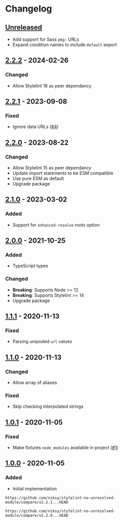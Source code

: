 # Changelog

## [Unreleased][]

-   Add support for Sass `pkg:` URLs
-   Expand condition names to include `default` export

## [2.2.2][] - 2024-02-26

### Changed

-   Allow Stylelint 16 as peer dependancy

## [2.2.1][] - 2023-09-08

### Fixed

-   Ignore data URLs
    ([#4](https://github.com/niksy/stylelint-no-unresolved-module/issues/4))

## [2.2.0][] - 2023-08-22

### Changed

-   Allow Stylelint 15 as peer dependancy
-   Update import statements to be ESM compatible
-   Use pure ESM as default
-   Upgrade package

## [2.1.0][] - 2023-03-02

### Added

-   Support for `enhanced-resolve` roots option

## [2.0.0][] - 2021-10-25

### Added

-   TypeScript types

### Changed

-   **Breaking**: Supports Node >= 12
-   **Breaking**: Supports Stylelint >= 14
-   Upgrade package

## [1.1.1][] - 2020-11-13

### Fixed

-   Parsing unqouted `url` values

## [1.1.0][] - 2020-11-13

### Changed

-   Allow array of aliases

### Fixed

-   Skip checking interpolated strings

## [1.0.1][] - 2020-11-05

### Fixed

-   Make fixtures `node_modules` available in project
    ([#1](https://github.com/niksy/stylelint-no-unresolved-module/pull/1))

## [1.0.0][] - 2020-11-05

### Added

-   Initial implementation

[1.0.0]: https://github.com/niksy/stylelint-no-unresolved-module/tree/v1.0.0
[1.0.1]: https://github.com/niksy/stylelint-no-unresolved-module/tree/v1.0.1
[1.1.0]: https://github.com/niksy/stylelint-no-unresolved-module/tree/v1.1.0
[1.1.1]: https://github.com/niksy/stylelint-no-unresolved-module/tree/v1.1.1
[2.0.0]: https://github.com/niksy/stylelint-no-unresolved-module/tree/v2.0.0
[2.1.0]: https://github.com/niksy/stylelint-no-unresolved-module/tree/v2.1.0
[Unreleased]:
	https://github.com/niksy/stylelint-no-unresolved-module/compare/v2.2.2...HEAD
[2.2.2]: https://github.com/niksy/stylelint-no-unresolved-module/tree/v2.2.2

    https://github.com/niksy/stylelint-no-unresolved-module/compare/v2.2.1...HEAD

[2.2.1]: https://github.com/niksy/stylelint-no-unresolved-module/tree/v2.2.1

    https://github.com/niksy/stylelint-no-unresolved-module/compare/v2.2.0...HEAD

[2.2.0]: https://github.com/niksy/stylelint-no-unresolved-module/tree/v2.2.0
